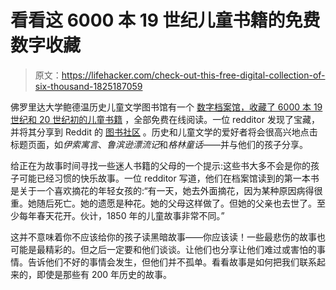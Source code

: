 # 看看这 6000 本 19 世纪儿童书籍的免费数字收藏

> 原文：<https://lifehacker.com/check-out-this-free-digital-collection-of-six-thousand-1825187059>

佛罗里达大学鲍德温历史儿童文学图书馆有一个 [数字档案馆，收藏了 6000 本 19 世纪和 20 世纪初的儿童书籍](http://ufdc.ufl.edu/baldwin/all/thumbs) ，全部免费在线阅读。一位 redditor 发现了宝藏，并将其分享到 Reddit 的 [图书社区](https://www.reddit.com/r/books/comments/864axe/i_just_found_the_link_to_the_university_of/) 。历史和儿童文学的爱好者将会很高兴地点击标题页面，如*伊索寓言*、*鲁滨逊漂流记*和*格林童话*——并与他们的孩子分享。



给正在为故事时间寻找一些迷人书籍的父母的一个提示:这些书大多不会是你的孩子可能已经习惯的快乐故事。一位 redditor 写道，他们在档案馆读到的第一本书是关于一个喜欢摘花的年轻女孩的:“有一天，她去外面摘花，因为某种原因病得很重。她随后死亡。她的遗愿是种花。她的父母这样做了。但她的父亲也去世了。至少每年春天花开。伙计，1850 年的儿童故事非常不同。”

这并不意味着你不应该给你的孩子读黑暗故事——你应该读！一些最悲伤的故事也可能是最精彩的。但之后一定要和他们谈谈。让他们也分享让他们难过或害怕的事情。告诉他们不好的事情会发生，但他们并不孤单。看看故事是如何把我们联系起来的，即使是那些有 200 年历史的故事。